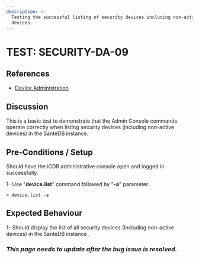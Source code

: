 ```yaml
---
description: >-
  Testing the successful listing of security devices including non-active
  devices.
---
```


# TEST: SECURITY-DA-09

## References

* [Device Administration](../../../../../../../operations/server-administration/santedb-icdr-admin-console/untitled.md)

## Discussion

This is a basic test to demonstrate that the Admin Console commands operate correctly when listing security devices (including non-active devices) in the SanteDB instance.

## Pre-Conditions / Setup

Should have the iCDR administrative console open and logged in successfully.

1- Use "**device.list**" command followed by "**-a**"  parameter.

```
> device.list -a
```

## Expected Behaviour

&#x20;1- Should display the list of all security devices (Including non-active devices) in the SanteDB instance .

### _**This page needs to update after the bug issue is resolved.**_
